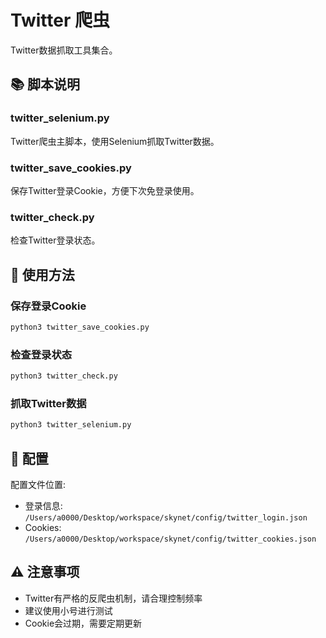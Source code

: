 # Twitter 爬虫

Twitter数据抓取工具集合。

## 📚 脚本说明

### twitter_selenium.py
Twitter爬虫主脚本，使用Selenium抓取Twitter数据。

### twitter_save_cookies.py
保存Twitter登录Cookie，方便下次免登录使用。

### twitter_check.py
检查Twitter登录状态。

## 🚀 使用方法

### 保存登录Cookie
```bash
python3 twitter_save_cookies.py
```

### 检查登录状态
```bash
python3 twitter_check.py
```

### 抓取Twitter数据
```bash
python3 twitter_selenium.py
```

## 📝 配置

配置文件位置:
- 登录信息: `/Users/a0000/Desktop/workspace/skynet/config/twitter_login.json`
- Cookies: `/Users/a0000/Desktop/workspace/skynet/config/twitter_cookies.json`

## ⚠️ 注意事项

- Twitter有严格的反爬虫机制，请合理控制频率
- 建议使用小号进行测试
- Cookie会过期，需要定期更新

